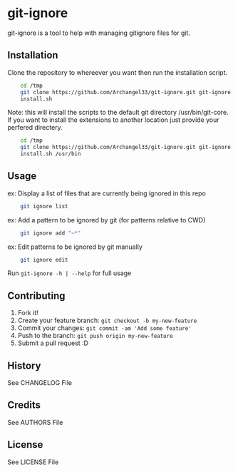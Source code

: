 # git-ignore

git-ignore is a tool to help with managing gitignore files for git.

## Installation

Clone the repository to whereever you want then run the installation script.

```sh
    cd /tmp
    git clone https://github.com/Archangel33/git-ignore.git git-ignore
    install.sh
```

Note: this will install the scripts to the default git directory /usr/bin/git-core. If
you want to install the extensions to another location just provide your perfered directery.

```sh
    cd /tmp
    git clone https://github.com/Archangel33/git-ignore.git git-ignore
    install.sh /usr/bin
```

## Usage

ex: Display a list of files that are currently being ignored in this repo

```sh
    git ignore list
```

ex: Add a pattern to be ignored by git (for patterns relative to CWD)

```sh
    git ignore add "~*"
```

ex: Edit patterns to be ignored by git manually

```sh
    git ignore edit
```

Run `git-ignore -h | --help` for full usage

## Contributing

1. Fork it!
2. Create your feature branch: `git checkout -b my-new-feature`
3. Commit your changes: `git commit -am 'Add some feature'`
4. Push to the branch: `git push origin my-new-feature`
5. Submit a pull request :D

## History

See CHANGELOG File

## Credits

See AUTHORS File

## License

See LICENSE File
